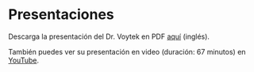 # Presentaciones

Descarga la presentación del Dr. Voytek en PDF [aquí](./2023/Voytek-SPR2023.pdf) (inglés).

También puedes ver su presentación en video (duración: 67 minutos) en [YouTube](https://www.youtube.com/watch?v=bRsMdtldwpQ).
